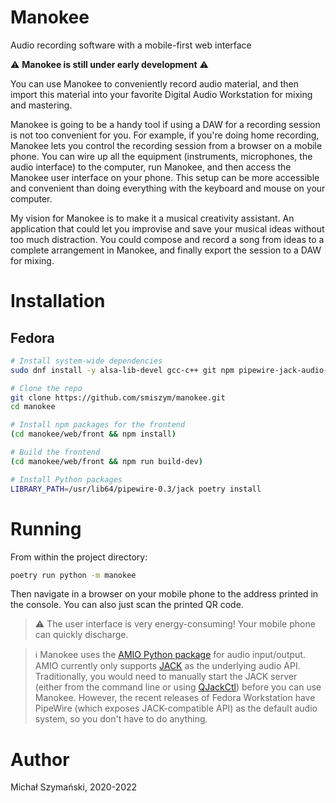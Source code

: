# Manokee

Audio recording software with a mobile-first web interface

:warning: **Manokee is still under early development** :warning:

You can use Manokee to conveniently record audio material, and then import this material into your favorite Digital Audio Workstation for mixing and mastering.

Manokee is going to be a handy tool if using a DAW for a recording session is not too convenient for you. For example, if you're doing home recording, Manokee lets you control the recording session from a browser on a mobile phone. You can wire up all the equipment (instruments, microphones, the audio interface) to the computer, run Manokee, and then access the Manokee user interface on your phone. This setup can be more accessible and convenient than doing everything with the keyboard and mouse on your computer.

My vision for Manokee is to make it a musical creativity assistant. An application that could let you improvise and save your musical ideas without too much distraction. You could compose and record a song from ideas to a complete arrangement in Manokee, and finally export the session to a DAW for mixing.

# Installation

## Fedora

```bash
# Install system-wide dependencies
sudo dnf install -y alsa-lib-devel gcc-c++ git npm pipewire-jack-audio-connection-kit-devel poetry python3-devel swig

# Clone the repo
git clone https://github.com/smiszym/manokee.git
cd manokee

# Install npm packages for the frontend
(cd manokee/web/front && npm install)

# Build the frontend
(cd manokee/web/front && npm run build-dev)

# Install Python packages
LIBRARY_PATH=/usr/lib64/pipewire-0.3/jack poetry install
```

# Running

From within the project directory:

```bash
poetry run python -m manokee
```

Then navigate in a browser on your mobile phone to the address printed in the console. You can also just scan the printed QR code.

> :warning: The user interface is very energy-consuming! Your mobile phone can quickly discharge.

> :information_source: Manokee uses the [AMIO Python package](https://github.com/smiszym/amio) for audio input/output. AMIO currently only supports [JACK](https://jackaudio.org/) as the underlying audio API. Traditionally, you would need to manually start the JACK server (either from the command line or using [QJackCtl](https://github.com/rncbc/qjackctl)) before you can use Manokee. However, the recent releases of Fedora Workstation have PipeWire (which exposes JACK-compatible API) as the default audio system, so you don't have to do anything.

# Author

Michał Szymański, 2020-2022
